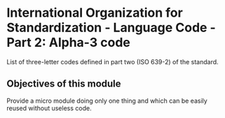 # International Organization for Standardization - Language Code - Part 2: Alpha-3 code	

List of three-letter codes defined in part two (ISO 639-2) of the standard.

## Objectives of this module

Provide a micro module doing only one thing and which can be easily reused without useless code.
